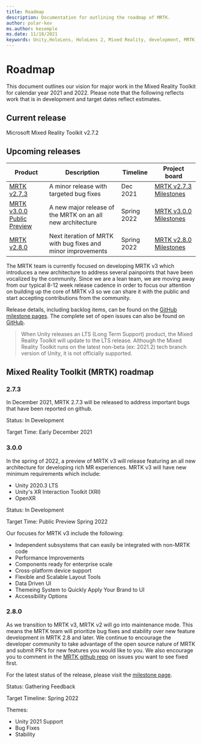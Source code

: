 ```yaml
---
title: Roadmap
description: Documentation for outlining the roadmap of MRTK.
author: polar-kev
ms.author: kesemple
ms.date: 11/18/2021
keywords: Unity,HoloLens, HoloLens 2, Mixed Reality, development, MRTK, roadmap, v3
---
```


# Roadmap

This document outlines our vision for major work in the Mixed Reality Toolkit for calendar year 2021 and 2022. Please note that the following reflects work that is in development and target dates reflect estimates.

## Current release

Microsoft Mixed Reality Toolkit v2.7.2

## Upcoming releases

| Product | Description | Timeline | Project board |
| --- | --- | --- | --- |
| [MRTK v2.7.3](#273) | A minor release with targeted bug fixes | Dec 2021 | [MRTK v2.7.3 Milestones](https://github.com/microsoft/MixedRealityToolkit-Unity/milestone/25) |
| [MRTK v3.0.0 Public Preview](#300) | A new major release of the MRTK on an all new architecture | Spring 2022 |[MRTK v3.0.0 Milestones](https://github.com/microsoft/MixedRealityToolkit-Unity/milestone/18) |
| [MRTK v2.8.0](#280) | Next iteration of MRTK with bug fixes and minor improvements | Spring 2022 | [MRTK v2.8.0 Milestones](https://github.com/microsoft/MixedRealityToolkit-Unity/milestone/22) |

The MRTK team is currently focused on developing MRTK v3 which introduces a new architecture to address several painpoints that have been vocalized by the community. Since we are a lean team, we are moving away from our typical 8-12 week release cadence in order to focus our attention on building up the core of MRTK v3 so we can share it with the public and start accepting contributions from the community.

Release details, including backlog items, can be found on the [GitHub milestone pages](https://github.com/Microsoft/MixedRealityToolkit-Unity/milestones). The complete set of open issues can also be found on [GitHub](https://github.com/microsoft/MixedRealityToolkit-Unity/issues).


> When Unity releases an LTS (Long Term Support) product, the Mixed Reality Toolkit will update to the LTS release. Although the Mixed Reality Toolkit runs on the latest non-beta (ex: 2021.2) tech branch version of Unity, it is not officially supported.

## Mixed Reality Toolkit (MRTK) roadmap

### **2.7.3**
In December 2021, MRTK 2.7.3 will be released to address important bugs that have been reported on github.

Status: In Development

Target Time: Early December 2021

### **3.0.0**
In the spring of 2022, a preview of MRTK v3 will release featuring an all new architecture for developing rich MR experiences. MRTK v3 will have new minimum requirements which include: 
- Unity 2020.3 LTS 
- Unity's XR Interaction Toolkit (XRI)
- OpenXR

Status: In Development

Target Time: Public Preview Spring 2022

Our focuses for MRTK v3 include the following:
- Independent subsystems that can easily be integrated with non-MRTK code
- Performance Improvements
- Components ready for enterprise scale
- Cross-platform device support
- Flexible and Scalable Layout Tools
- Data Driven UI
- Themeing System to Quickly Apply Your Brand to UI
- Accessibility Options


### **2.8.0**

As we transition to MRTK v3, MRTK v2 will go into maintenance mode. This means the MRTK team will prioritize bug fixes and stability over new feature development in MRTK 2.8 and later. We continue to encourage the developer community to take advantage of the open source nature of MRTK and submit PR's for new features you would like to you. We also encourage you to comment in the [MRTK github repo](https://github.com/microsoft/MixedRealityToolkit-Unity/issues) on issues you want to see fixed first.

For the latest status of the release, please visit the [milestone page](https://github.com/microsoft/MixedRealityToolkit-Unity/milestone/22).

Status: Gathering Feedback

Target Timeline: Spring 2022

Themes:

- Unity 2021 Support
- Bug Fixes
- Stability 

